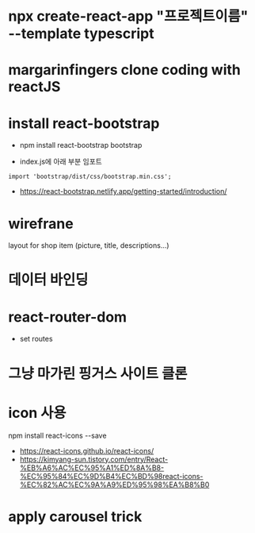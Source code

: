 # npx create-react-app "프로젝트이름" --template typescript

# margarinfingers clone coding with reactJS

# install react-bootstrap

- npm install react-bootstrap bootstrap

- index.js에 아래 부분 임포트

```
import 'bootstrap/dist/css/bootstrap.min.css';
```

- https://react-bootstrap.netlify.app/getting-started/introduction/

# wirefrane

layout for shop item (picture, title, descriptions...)

# 데이터 바인딩

# react-router-dom

- set routes

# 그냥 마가린 핑거스 사이트 클론

# icon 사용

npm install react-icons --save

- https://react-icons.github.io/react-icons/
- https://kimyang-sun.tistory.com/entry/React-%EB%A6%AC%EC%95%A1%ED%8A%B8-%EC%95%84%EC%9D%B4%EC%BD%98react-icons-%EC%82%AC%EC%9A%A9%ED%95%98%EA%B8%B0

# apply carousel trick
